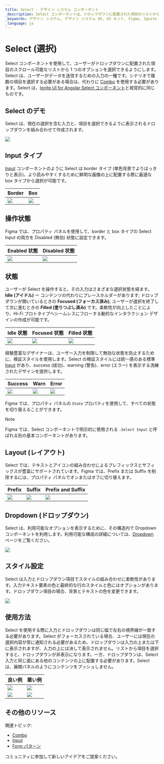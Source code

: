 ```yaml
---
title: Select - デザイン システム コンポーネント
_description: Select コンポーネントは、ドロップダウンに配置された項目のリストからの単一選択できます。
_keywords: デザイン システム, デザイン システム UX, UI キット, Figma, Ignite UI for Angular, Figma to Angular, Angular, Angular デザイン システム, Figma からコードをエクスポート, Angular 用のデザイン キットデザイン システム, Figma HTML, Figma to HTML, Figma UI キット
_language: ja
---
```


# Select (選択)

Select コンポーネントを使用して、ユーザーがドロップダウンに配置された項目のスクロール可能なリストから 1 つのオプションを選択できるようにします。Select は、ユーザーがデータを送信するための入力の一種です。シナリオで複数の項目を選択する必要がある場合は、代わりに [Combo](combo.md) を使用する必要があります。Select は、[Ignite UI for Angular Select コンポーネント](https://jp.infragistics.com/products/ignite-ui-angular/angular/components/select.html)と視覚的に同じものです。

## Select のデモ

Select は、現在の選択を含む入力と、項目を選択できるように表示されるドロップダウンを組み合わせて作成されます。

<img class="responsive-img" src="../images/select_demo.png" srcset="../images/select_demo@2x.png 2x" />

## Input タイプ

[Input](input.md) コンポーネントのように Select は border タイプ (単色背景でよりはっきりと表示)、より読みやすくするために鮮明な画像の上に配置する際に最適な box タイプから選択が可能です。

| Border | Box |
| ------- | ------- |
| <img class="responsive-img" src="../images/select_border.png" srcset="../images/select_border@2x.png 2x" /> | <img class="responsive-img" src="../images/select_box.png" srcset="../images/select_box@2x.png 2x" /> |

## 操作状態

Figma では、プロパティ パネルを使用して、border と box タイプの Select Input の両方を Disabled (無効) 状態に設定できます。

| Enabled 状態 | Disabled 状態 |
| ------- | ------- |
| <img class="responsive-img" src="../images/select_enabledstate.png" srcset="../images/select_enabledstate@2x.png 2x" /> | <img class="responsive-img" src="../images/select_disabledstate.png" srcset="../images/select_disabledstate@2x.png 2x" /> |

## 状態

ユーザーが Select を操作すると、その入力はさまざまな選択状態を経ます。**Idle (アイドル)** ー コンテンツの代わりにプレースホルダーがあります; ドロップダウンが開いているときの **Focused (フォーカス済み)**; ユーザーが選択を終了して次に進むときの **Filled (塗りつぶし済み)** です。柔軟性が向上したことにより、Hi-Fi プロトタイプへシームレスにフローする動的なインタラクション デザインの作成が可能です。

| Idle 状態 | Focused 状態 | Filled 状態 |
| ------- | ------- | ------- |
| <img class="responsive-img" src="../images/select_idle.png" srcset="../images/select_idle@2x.png 2x" /> | <img class="responsive-img" src="../images/select_focused.png" srcset="../images/select_focused@2x.png 2x" /> | <img class="responsive-img" src="../images/select_filled.png" srcset="../images/select_filled@2x.png 2x" /> |

経験豊富なデザイナーは、ユーザー入力を制限して無効な状態を防止するために、検証スタイルを使用します。Select の検証スタイルには統一感のある標準 [Input](input.md) があり、success (成功)、warning (警告)、error (エラー) を表示する洗練されたデザインを提供します。

| Success | Warn | Error |
| ------- | ------- | ------- |
| <img class="responsive-img" src="../images/select_success.png" srcset="../images/select_success@2x.png 2x" /> | <img class="responsive-img" src="../images/select_warning.png" srcset="../images/select_warning@2x.png 2x" /> |  <img class="responsive-img" src="../images/select_error.png" srcset="../images/select_error@2x.png 2x" /> |

Figma では、プロパティ パネルの `State` プロパティを使用して、すべての状態を切り替えることができます。

> [!NOTE]
> Figma では、Select コンポーネントで明示的に使用される `.Select Input` と呼ばれる別の基本コンポーネントがあります。

## Layout (レイアウト)

Select では、テキストとアイコンの組み合わせによるプレフィックスとサフィックスが豊富にサポートされています。Figma では、Prefix または Suffix を削除するには、プロパティ パネルでオンまたはオフに切り替えます。

| Prefix | Suffix | Prefix and Suffix |
| ------- | ------- | ------- |
| <img class="responsive-img" src="../images/select_prefix.png" srcset="../images/select_prefix@2x.png 2x" /> | <img class="responsive-img" src="../images/select_suffix.png" srcset="../images/select_suffix@2x.png 2x" /> |  <img class="responsive-img" src="../images/select_prefixandsuffix.png" srcset="../images/select_prefixandsuffix@2x.png 2x" /> |

## Dropdown (ドロップダウン)

Select は、利用可能なオプションを表示するために、その構造内で Dropdown コンポーネントを利用します。利用可能な構成の詳細については、[Dropdown](dropdown.md) ページをご覧ください。

<img class="responsive-img" src="../images/select_demo.png" srcset="../images/select_demo@2x.png 2x" />

## スタイル設定

Select は入力とドロップダウン項目でスタイルの組み合わせに柔軟性があります。入力テキスト要素の色と最終的な行のスタイルと色にはオプションがあります。ドロップダウン項目の場合、背景とテキストの色を変更できます。

<img class="responsive-img" src="../images/select_styling.png" srcset="../images/select_styling@2x.png 2x" />

## 使用方法

Select を使用する際に入力とドロップダウンは同じ幅で左右の境界線が一致する必要があります。Select がフォーカスされている場合、ユーザーには現在の選択内容が常に通知される必要があるため、ドロップダウンは入力の上または下に表示されますが、入力の上には決して表示されません。リストから項目を選択すると、ドロップダウンが非表示になります。一方、ドロップダウンは、Select 入力と同じ面にある他のコンテンツの上に配置する必要があります。Select は、展開パネルのようにコンテンツをプッシュしません。

| 良い例                                                                           | 悪い例                                                                            |
| ---------------------------------------------------------------------------- | -------------------------------------------------------------------------------- |
| <img class="responsive-img" src="../images/select_do1.png" srcset="../images/select_do1@2x.png 2x" /> | <img class="responsive-img" src="../images/select_dont1.png" srcset="../images/select_dont1@2x.png 2x" /> |
| <img class="responsive-img" src="../images/select_do2.png" srcset="../images/select_do2@2x.png 2x" /> | <img class="responsive-img" src="../images/select_dont2.png" srcset="../images/select_dont2@2x.png 2x" /> |

## その他のリソース

関連トピック:

- [Combo](combo.md)
- [Input](input.md)
- [Form パターン](../patterns/form.md)
  <div class="divider--half"></div>

コミュニティに参加して新しいアイデアをご提案ください。
